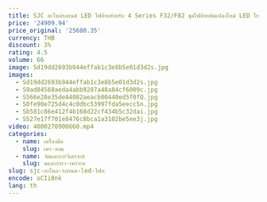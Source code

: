 ```yaml
---
title: SJC อะไหล่รถยนต์ LED ไฟท้ายสําหรับ 4 Series F32/F82 ชุดไฟท้ายดัดแปลงใหม่ LED ไหลไฟท้าย
price: '24909.94'
price_original: '25680.35'
currency: THB
discount: 3%
rating: 4.5
volume: 66
image: Sd19dd2693b944effab1c3e8b5e01d3d2s.jpg
images:
  - Sd19dd2693b944effab1c3e8b5e01d3d2s.jpg
  - S9ad84568aeda4abb9287a48a84cf6009c.jpg
  - S566e28e35de44082aeacb00440ed5f0fQ.jpg
  - S0fe90e725d4c4c0dbc53997fda5eecc5n.jpg
  - Sb581c86e412f4b168d22cf434b5c32dai.jpg
  - S527e17f701e8476c8bca1a3102be5ee3j.jpg
video: 4000270900660.mp4
categories:
  - name: เครื่องมือ
    slug: เคร-องม
  - name: วัดและการวิเคราะห์
    slug: ดและการว-เคราะห
slug: sjc-อะไหล-รถยนต-led-ไฟท
encode: oCIi8nk
lang: th
---
```

  